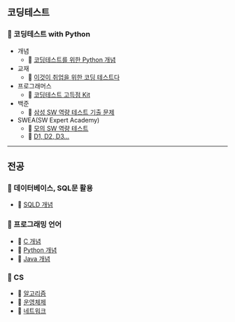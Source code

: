 ## 코딩테스트
### 📂 코딩테스트 with Python
- 개념
   - 🔗 [코딩테스트를 위한 Python 개념](./python_코딩테스트_개념.md)
- 교재
   - 🔗 [이것이 취업을 위한 코딩 테스트다](https://github.com/SeoMiYoung/ready-for-coding-test) 
- 프로그래머스
   - 🔗 [코딩테스트 고득점 Kit](./python_알고리즘_문풀.md)
- 백준
   - 🔗 [삼성 SW 역량 테스트 기출 문제](./python_samsung_sw.md) 
- SWEA(SW Expert Academy)
   - 🔗 [모의 SW 역량 테스트](./swea-test.md)
   - 🔗 [D1, D2, D3...](./D-problem.md)

---

## 전공
### 📂 데이터베이스, SQL문 활용
- 🔗 [SQLD 개념](./SQLD_개념.md)

### 📂 프로그래밍 언어
- 🔗 [C 개념](./programming-language/C.md)
- 🔗 [Python 개념](./programming-language/Python.md)
- 🔗 [Java 개념](./programming-language/Java.md)

### 📂 CS
- 🔗 [알고리즘](./CS_알고리즘.md)
- 🔗 [운영체제](./CS_운영체제.md)
- 🔗 [네트워크](./CS_네트워크.md)

























